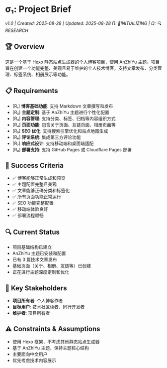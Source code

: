 # σ₁: Project Brief

_v1.0 | Created: 2025-08-28 | Updated: 2025-08-28_
_Π: 🚧INITIALIZING | Ω: 🔍RESEARCH_

## 🏆 Overview

这是一个基于 Hexo 静态站点生成器的个人博客项目，使用 AnZhiYu 主题。项目旨在创建一个功能完整、美观且易于维护的个人技术博客，支持文章发布、分类管理、标签系统、相册展示等功能。

## 📋 Requirements

- [R₁] **博客基础功能**: 支持 Markdown 文章撰写和发布
- [R₂] **主题定制**: 基于 AnZhiYu 主题进行个性化配置
- [R₃] **内容管理**: 支持分类、标签、归档等内容组织方式
- [R₄] **页面功能**: 包含关于页面、友链页面、相册页面等
- [R₅] **SEO 优化**: 支持搜索引擎优化和站点地图生成
- [R₆] **评论系统**: 集成第三方评论功能
- [R₇] **响应式设计**: 支持移动端和桌面端适配
- [R₈] **部署支持**: 支持 GitHub Pages 或 Cloudflare Pages 部署

## 🎯 Success Criteria

- ✅ 博客能够正常生成和预览
- ✅ 主题配置完整且美观
- ✅ 文章能够正确分类和标签化
- ✅ 所有页面功能正常运行
- ✅ SEO 功能完整配置
- ✅ 移动端体验良好
- ✅ 部署流程顺畅

## 🔍 Current Status

- 项目基础结构已建立
- AnZhiYu 主题已安装和配置
- 已有 3 篇技术文章发布
- 基础页面（关于、相册、友链等）已创建
- 正在进行主题深度定制和优化

## 📝 Key Stakeholders

- **项目所有者**: 个人博客作者
- **目标用户**: 技术社区读者、同行开发者
- **维护者**: 项目所有者

## ⚠️ Constraints & Assumptions

- 使用 Hexo 框架，不考虑其他静态站点生成器
- 基于 AnZhiYu 主题，保持主题核心结构
- 主要面向中文用户
- 优先考虑技术内容展示

